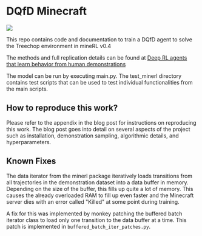 # DQfD Minecraft

![]([https://github.com/Your_Repository_Name/Your_GIF_Name.gif](https://github.com/anishhdiwan/DQfD_Minecraft/blob/main/E19.gif))

This repo contains code and documentation to train a DQfD agent to solve the Treechop environment in mineRL v0.4

The methods and full replication details can be found at [Deep RL agents that learn behavior from human demonstrations](https://www.anishdiwan.com/post/deep-rl-in-minecraft)

The model can be run by executing main.py. The test_minerl directory contains test scripts that can be used to test individual functionalities from the main scripts. 

## How to reproduce this work?
Please refer to the appendix in the blog post for instructions on reproducing this work. The blog post goes into detail on several aspects of the project such as installation, demonstration sampling, algorithmic details, and hyperparameters. 

## Known Fixes
The data iterator from the minerl package iteratively loads transitions from all trajectories in the demonstration dataset into a data buffer in memory. Depending on the size of the buffer, this fills up quite a lot of memory. This causes the already overloaded RAM to fill up even faster and the Minecraft server dies with an error called "Killed" at some point during training.

A fix for this was implemented by monkey patching the buffered batch iterator class to load only one transition to the data buffer at a time. This patch is implemented in `buffered_batch_iter_patches.py`.
